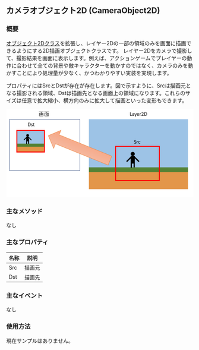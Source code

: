 ﻿## カメラオブジェクト2D (CameraObject2D)

### 概要

[オブジェクト2Dクラス](./Object2D.md)を拡張し、レイヤー2Dの一部の領域のみを画面に描画できるようにする2D描画オブジェクトクラスです。
レイヤー2Dをカメラで撮影して、撮影結果を画面に表示します。例えば、アクションゲームでプレイヤーの動作に合わせて全ての背景や敵キャラクターを動かすのではなく、カメラのみを動かすことにより処理量が少なく、かつわかりやすい実装を実現します。

プロパティにはSrcとDstが存在が存在します。図で示すように、Srcは描画元となる撮影される領域、Dstは描画先となる画面上の領域になります。これらのサイズは任意で拡大縮小、横方向のみに拡大して描画といった変形もできます。

![カメラ](img/CameraObject2D.png)


### 主なメソッド

なし

### 主なプロパティ

| 名称 | 説明 |
|---|---|
| Src | 描画元 |
| Dst | 描画先 |

### 主なイベント

なし

### 使用方法

現在サンプルはありません。